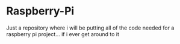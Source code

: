 # Raspberry-Pi
Just a repository where i will be putting all of the code needed for a raspberry pi project... if i ever get around to it

